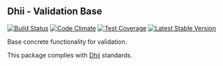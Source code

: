 ## Dhii - Validation Base ##
[![Build Status](https://travis-ci.org/Dhii/validation-base.svg?branch=master)](https://travis-ci.org/Dhii/validation-base)
[![Code Climate](https://codeclimate.com/github/Dhii/validation-base/badges/gpa.svg)](https://codeclimate.com/github/Dhii/validation-base)
[![Test Coverage](https://codeclimate.com/github/Dhii/validation-base/badges/coverage.svg)](https://codeclimate.com/github/Dhii/validation-base/coverage)
[![Latest Stable Version](https://poser.pugx.org/dhii/validation-base/version)](https://packagist.org/packages/dhii/validation-base)

Base concrete functionality for validation.

This package complies with [Dhii] standards.

[Dhii]: https://github.com/Dhii/dhii
